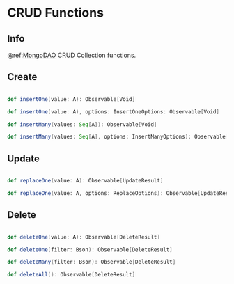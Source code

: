 # CRUD Functions

## Info

@ref:[MongoDAO](index.md) CRUD Collection functions.

## Create

```scala

def insertOne(value: A): Observable[Void]

def insertOne(value: A), options: InsertOneOptions: Observable[Void]

def insertMany(values: Seq[A]): Observable[Void]

def insertMany(values: Seq[A], options: InsertManyOptions): Observable[Void]

```

## Update

```scala

def replaceOne(value: A): Observable[UpdateResult]

def replaceOne(value: A, options: ReplaceOptions): Observable[UpdateResult]

```

## Delete

```scala

def deleteOne(value: A): Observable[DeleteResult]

def deleteOne(filter: Bson): Observable[DeleteResult]

def deleteMany(filter: Bson): Observable[DeleteResult]

def deleteAll(): Observable[DeleteResult]


```
